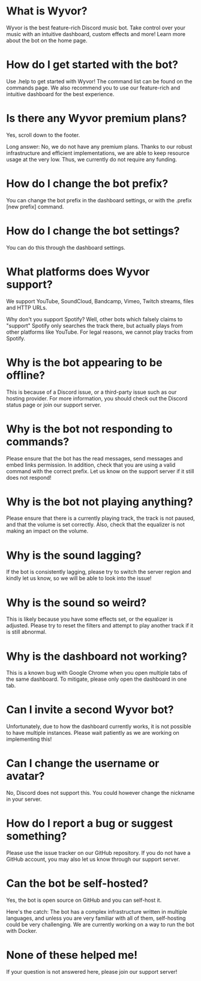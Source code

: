 # What is Wyvor?

Wyvor is the best feature-rich Discord music bot. Take control over your music with an intuitive
dashboard, custom effects and more! Learn more about the bot on the home page.

# How do I get started with the bot?

Use .help to get started with Wyvor! The command list can be found on the commands page. We also
recommend you to use our feature-rich and intuitive dashboard for the best experience.

# Is there any Wyvor premium plans?

Yes, scroll down to the footer.

Long answer: No, we do not have any premium plans. Thanks to our robust infrastructure and efficient
implementations, we are able to keep resource usage at the very low. Thus, we currently do not
require any funding.

# How do I change the bot prefix?

You can change the bot prefix in the dashboard settings, or with the .prefix [new prefix] command.

# How do I change the bot settings?

You can do this through the dashboard settings.

# What platforms does Wyvor support?

We support YouTube, SoundCloud, Bandcamp, Vimeo, Twitch streams, files and HTTP URLs.

Why don't you support Spotify? Well, other bots which falsely claims to "support" Spotify only
searches the track there, but actually plays from other platforms like YouTube. For legal reasons,
we cannot play tracks from Spotify.

# Why is the bot appearing to be offline?

This is because of a Discord issue, or a third-party issue such as our hosting provider. For more
information, you should check out the Discord status page or join our support server.

# Why is the bot not responding to commands?

Please ensure that the bot has the read messages, send messages and embed links permission. In
addition, check that you are using a valid command with the correct prefix. Let us know on the
support server if it still does not respond!

# Why is the bot not playing anything?

Please ensure that there is a currently playing track, the track is not paused, and that the volume
is set correctly. Also, check that the equalizer is not making an impact on the volume.

# Why is the sound lagging?

If the bot is consistently lagging, please try to switch the server region and kindly let us know,
so we will be able to look into the issue!

# Why is the sound so weird?

This is likely because you have some effects set, or the equalizer is adjusted. Please try to reset
the filters and attempt to play another track if it is still abnormal.

# Why is the dashboard not working?

This is a known bug with Google Chrome when you open multiple tabs of the same dashboard. To
mitigate, please only open the dashboard in one tab.

# Can I invite a second Wyvor bot?

Unfortunately, due to how the dashboard currently works, it is not possible to have multiple
instances. Please wait patiently as we are working on implementing this!

# Can I change the username or avatar?

No, Discord does not support this. You could however change the nickname in your server.

# How do I report a bug or suggest something?

Please use the issue tracker on our GitHub repository. If you do not have a GitHub account, you may
also let us know through our support server.

# Can the bot be self-hosted?

Yes, the bot is open source on GitHub and you can self-host it.

Here's the catch: The bot has a complex infrastructure written in multiple languages, and unless you
are very familiar with all of them, self-hosting could be very challenging. We are currently working
on a way to run the bot with Docker.

# None of these helped me!

If your question is not answered here, please join our support server!
